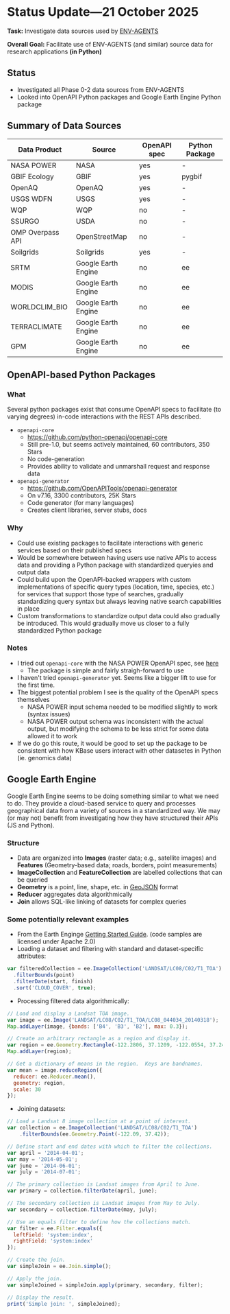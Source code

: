# Status Update&mdash;21 October 2025

__Task:__ Investigate data sources used by  [ENV-AGENTS](https://github.com/aparkin/env-agents/tree/main)

__Overall Goal:__ Facilitate use of ENV-AGENTS (and similar) source data for research applications __(in Python)__

## Status

- Investigated all Phase 0-2 data sources from ENV-AGENTS
- Looked into OpenAPI Python packages and Google Earth Engine Python package

## Summary of Data Sources

| Data Product     | Source              | OpenAPI spec | Python Package |
|------------------|---------------------|--------------|----------------|
| NASA POWER       | NASA                | yes          | -              |
| GBIF Ecology     | GBIF                | yes          | pygbif         |
| OpenAQ           | OpenAQ              | yes          | -              |
| USGS WDFN        | USGS                | yes          | -              |
| WQP              | WQP                 | no           | -              |
| SSURGO           | USDA                | no           | -              |
| OMP Overpass API | OpenStreetMap       | no           | -              |
| Soilgrids        | Soilgrids           | yes          | -              |
| SRTM             | Google Earth Engine | no           | ee             |
| MODIS            | Google Earth Engine | no           | ee             |
| WORLDCLIM_BIO    | Google Earth Engine | no           | ee             |
| TERRACLIMATE     | Google Earth Engine | no           | ee             |
| GPM              | Google Earth Engine | no           | ee             |



## OpenAPI-based Python Packages

### What
Several python packages exist that consume OpenAPI specs to facilitate (to varying degrees)
in-code interactions with the REST APIs described.

- `openapi-core`
  - https://github.com/python-openapi/openapi-core
  - Still pre-1.0, but seems actively maintained, 60 contributors, 350 Stars
  - No code-generation
  - Provides ability to validate and unmarshall request and response data
- `openapi-generator`
  - https://github.com/OpenAPITools/openapi-generator
  - On v7.16, 3300 contributors, 25K Stars
  - Code generator (for many languages)
  - Creates client libraries, server stubs, docs

### Why
- Could use existing packages to facilitate interactions with generic services based on their published specs
- Would be somewhere between having users use native APIs to access data and providing a Python package with standardized queryies and output data
- Could build upon the OpenAPI-backed wrappers with custom implementations of specific query types (location, time, species, etc.) for services that support those type of searches, gradually standardizing query syntax but always leaving native search capabilities in place
- Custom transformations to standardize output data could also gradually be introduced. This would gradually move us closer to a fully standardized Python package

### Notes
- I tried out `openapi-core` with the NASA POWER OpenAPI spec, see [here](https://github.com/cohere-llc/data-agents/blob/f842d148667db6befadee680238635e12144d62f/tests/adapters/test_openapi_adapter.py#L53-L88)
  - The package is simple and fairly straigh-forward to use
- I haven't tried `openapi-generator` yet. Seems like a bigger lift to use for the first time.
- The biggest potential problem I see is the quality of the OpenAPI specs themselves
  - NASA POWER input schema needed to be modified slightly to work (syntax issues)
  - NASA POWER output schema was inconsistent with the actual output, but modifying the schema to be less strict for some data allowed it to work
- If we do go this route, it would be good to set up the package to be consistent with how KBase users interact with other datasetes in Python (ie. genomics data)

## Google Earth Engine

Google Earth Engine seems to be doing something similar to what we need to do. They provide a cloud-based service to query and processes geographical data from a variety of sources in a standardized way. We may (or may not) benefit from investigating how they have structured their APIs (JS and Python).

### Structure

- Data are organized into __Images__ (raster data; e.g., satellite images) and __Features__ (Geometry-based data; roads, borders, point measurements)
- __ImageCollection__ and __FeatureCollection__ are labelled collections that can be queried
- __Geometry__ is a point, line, shape, etc. in [GeoJSON](https://datatracker.ietf.org/doc/html/rfc7946#autoid-1) format
- __Reducer__ aggregates data algorithmically
- __Join__ allows SQL-like linking of datasets for complex queries

### Some potentially relevant examples
- From the Earth Enginge [Getting Started Guide](https://developers.google.com/earth-engine/guides/getstarted). (code samples are licensed under Apache 2.0)
- Loading a dataset and filtering with standard and dataset-specific attributes:
```js
var filteredCollection = ee.ImageCollection('LANDSAT/LC08/C02/T1_TOA')
  .filterBounds(point)
  .filterDate(start, finish)
  .sort('CLOUD_COVER', true);
```
- Processing filtered data algorithmically:
```js
// Load and display a Landsat TOA image.
var image = ee.Image('LANDSAT/LC08/C02/T1_TOA/LC08_044034_20140318');
Map.addLayer(image, {bands: ['B4', 'B3', 'B2'], max: 0.3});

// Create an arbitrary rectangle as a region and display it.
var region = ee.Geometry.Rectangle(-122.2806, 37.1209, -122.0554, 37.2413);
Map.addLayer(region);

// Get a dictionary of means in the region.  Keys are bandnames.
var mean = image.reduceRegion({
  reducer: ee.Reducer.mean(),
  geometry: region,
  scale: 30
});
```
- Joining datasets:
```js
// Load a Landsat 8 image collection at a point of interest.
var collection = ee.ImageCollection('LANDSAT/LC08/C02/T1_TOA')
    .filterBounds(ee.Geometry.Point(-122.09, 37.42));

// Define start and end dates with which to filter the collections.
var april = '2014-04-01';
var may = '2014-05-01';
var june = '2014-06-01';
var july = '2014-07-01';

// The primary collection is Landsat images from April to June.
var primary = collection.filterDate(april, june);

// The secondary collection is Landsat images from May to July.
var secondary = collection.filterDate(may, july);

// Use an equals filter to define how the collections match.
var filter = ee.Filter.equals({
  leftField: 'system:index',
  rightField: 'system:index'
});

// Create the join.
var simpleJoin = ee.Join.simple();

// Apply the join.
var simpleJoined = simpleJoin.apply(primary, secondary, filter);

// Display the result.
print('Simple join: ', simpleJoined);
```
